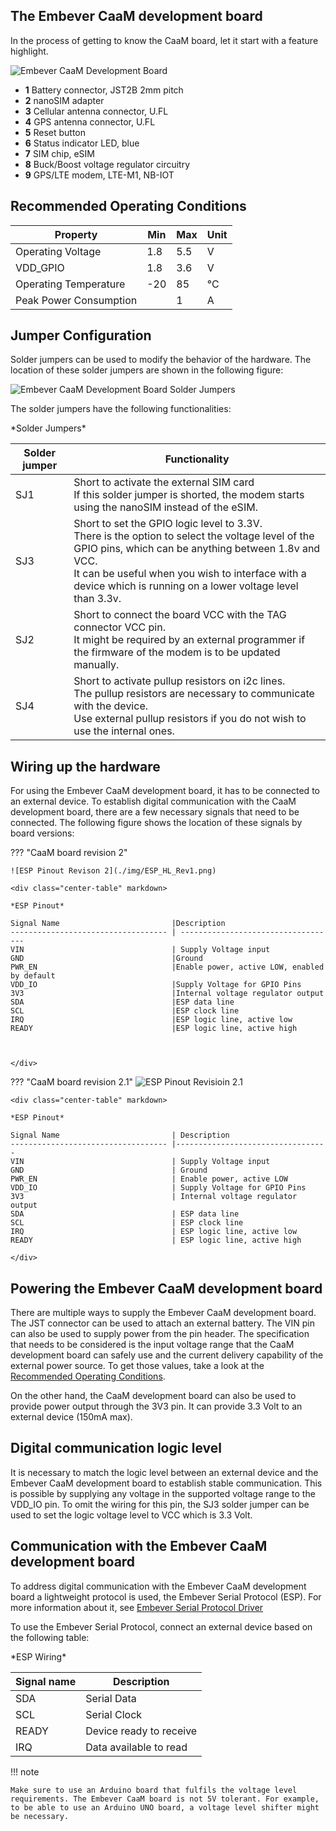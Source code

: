 ## The Embever CaaM development board

In the process of getting to know the CaaM board, let it start with a
feature highlight.

![Embever CaaM Development Board](./img/CaaM_overview.png)

-   **1** Battery connector, JST2B 2mm pitch
-   **2** nanoSIM adapter
-   **3** Cellular antenna connector, U.FL
-   **4** GPS antenna connector, U.FL
-   **5** Reset button
-   **6** Status indicator LED, blue
-   **7** SIM chip, eSIM
-   **8** Buck/Boost voltage regulator circuitry
-   **9** GPS/LTE modem, LTE-M1, NB-IOT

## Recommended Operating Conditions

  Property                  | Min             | Max              | Unit |
  -----------------         | ----------------| ---------------- | -----|
  Operating Voltage         | 1.8             | 5.5              | V    |
  VDD_GPIO                  | 1.8             | 3.6              | V    |
  Operating Temperature     |-20              | 85               | °C   |
  Peak Power Consumption    |                 | 1                | A    |
                                             


## Jumper Configuration

Solder jumpers can be used to modify the behavior of the hardware. The
location of these solder jumpers are shown in the following figure:

![Embever CaaM Development Board Solder Jumpers](./img/SJ_HL.png)

The solder jumpers have the following functionalities:

<div class="center-table" markdown>
*Solder Jumpers*

| Solder jumper                     | Functionality                     |
------------------------------------|------------------------------------
| SJ1                               | Short to activate the external SIM card<br>If this solder jumper is shorted, the modem starts using the nanoSIM instead of the eSIM.   |
| SJ3                               | Short to set the GPIO logic level to 3.3V.<br>There is the option to select the voltage level of the GPIO pins, which can be anything between 1.8v and VCC.<br>It can be useful when you wish to interface with a device which is running on a lower voltage level than 3.3v. |
| SJ2                               | Short to connect the board VCC with the TAG connector VCC pin.<br>It might be required by an external programmer if the firmware of the modem is to be updated manually. |
| SJ4                               | Short to activate pullup resistors on i2c lines.<br>The pullup resistors are necessary to communicate with the device.<br>Use external pullup resistors if you do not wish to use the internal ones.|
</div>


## Wiring up the hardware

For using the Embever CaaM development board, it has to be connected to
an external device. To establish digital communication with the CaaM
development board, there are a few necessary signals that need to be
connected. The following figure shows the location of these signals by
board versions:



??? "CaaM board revision 2"

    ![ESP Pinout Revison 2](./img/ESP_HL_Rev1.png)

    <div class="center-table" markdown>
    
    *ESP Pinout*

    Signal Name                         |Description
    ----------------------------------- | -----------------------------------
    VIN                                 | Supply Voltage input
    GND                                 |Ground
    PWR_EN                              |Enable power, active LOW, enabled by default
    VDD_IO                              |Supply Voltage for GPIO Pins
    3V3                                 |Internal voltage regulator output
    SDA                                 |ESP data line
    SCL                                 |ESP clock line
    IRQ                                 |ESP logic line, active low
    READY                               |ESP logic line, active high

    

    </div>


??? "CaaM board revision 2.1"
    ![ESP Pinout Revisioin 2.1](./img/ESP_HL.png)

    <div class="center-table" markdown>

    *ESP Pinout*

    Signal Name                         | Description
    ----------------------------------- |----------------------------------
    VIN                                 | Supply Voltage input
    GND                                 | Ground
    PWR_EN                              | Enable power, active LOW
    VDD_IO                              | Supply Voltage for GPIO Pins
    3V3                                 | Internal voltage regulator output
    SDA                                 | ESP data line
    SCL                                 | ESP clock line
    IRQ                                 | ESP logic line, active low
    READY                               | ESP logic line, active high

    </div>



## Powering the Embever CaaM development board

There are multiple ways to supply the Embever CaaM development board.
The JST connector can be used to attach an external battery. The VIN pin
can also be used to supply power from the pin header. The specification
that needs to be considered is the input voltage range that the CaaM
development board can safely use and the current delivery capability of
the external power source. To get those values, take a look at the [Recommended Operating Conditions](#recommended-operating-conditions).

On the other hand, the CaaM development board can also be used to
provide power output through the 3V3 pin. It can provide 3.3 Volt to an
external device (150mA max).

## Digital communication logic level

It is necessary to match the logic level between an external device and
the Embever CaaM development board to establish stable communication.
This is possible by supplying any voltage in the supported voltage range
to the VDD_IO pin. To omit the wiring for this pin, the SJ3 solder
jumper can be used to set the logic voltage level to VCC which is 3.3
Volt.

## Communication with the Embever CaaM development board

To address digital communication with the Embever CaaM development board
a lightweight protocol is used, the Embever Serial Protocol (ESP). For
more information about it, see [Embever Serial Protocol Driver](../embever-iot-library/api/esp_drv)

To use the Embever Serial Protocol, connect an external device based on
the following table:

<div class="center-table" markdown>
  *ESP Wiring*
  
  Signal name                        | Description
  -----------------------------------| -----------------------------------
  SDA                                | Serial Data
  SCL                                | Serial Clock
  READY                              | Device ready to receive
  IRQ                                | Data available to read

  
</div>

!!! note

    Make sure to use an Arduino board that fulfils the voltage level
    requirements. The Embever CaaM board is not 5V tolerant. For example,
    to be able to use an Arduino UNO board, a voltage level shifter might
    be necessary.
